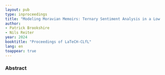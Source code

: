 ```yaml
---
layout: pub
type: inproceedings
title: "Modeling Moravian Memoirs: Ternary Sentiment Analysis in a Low Resource Setting"
author:
- Patrick Brookshire
- Nils Reiter
year: 2024
booktitle: "Proceedings of LaTeCH-CLfL"
lang: en
toappear: true
---
```


### Abstract
